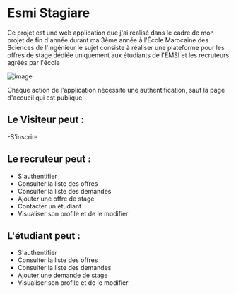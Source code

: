 # Esmi Stagiare
Ce projet est une web application que j'ai réalisé dans le cadre de mon projet de fin d'année durant ma 3ème année à l'École Marocaine des Sciences de l'Ingénieur
le sujet consiste à réaliser une plateforme pour les offres de stage dédiée uniquement aux étudiants de l'EMSI et les recruteurs agréés par l'école

![image](https://user-images.githubusercontent.com/65473179/167274436-0b1bff4a-f614-4dd9-bff5-8999b3b52172.png)

Chaque action de l'application nécessite une authentification, sauf la page d'accueil qui est publique  

## Le Visiteur peut : 
-S'inscrire

## Le recruteur peut : 
- S'authentifier
- Consulter la liste des offres
- Consulter la liste des demandes
- Ajouter une offre de stage
- Contacter un étudiant
- Visualiser son profile et de le modifier

## L'étudiant peut : 
- S'authentifier
- Consulter la liste des offres
- Consulter la liste des demandes
- Ajouter une demande de stage
- Visualiser son profile et de le modifier
